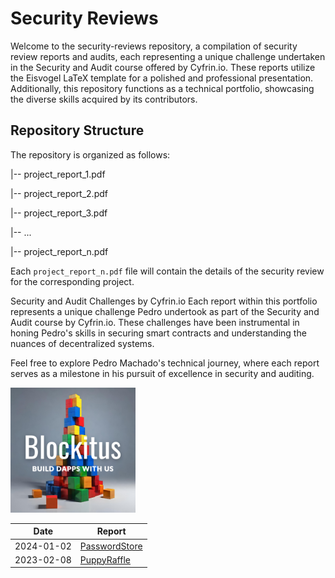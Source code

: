 # Security Reviews

Welcome to the security-reviews repository, a compilation of security review reports and audits, each representing a unique challenge undertaken in the Security and Audit course offered by Cyfrin.io. These reports utilize the Eisvogel LaTeX template for a polished and professional presentation. Additionally, this repository functions as a technical portfolio, showcasing the diverse skills acquired by its contributors.

## Repository Structure
The repository is organized as follows:

|-- project_report_1.pdf

|-- project_report_2.pdf

|-- project_report_3.pdf

|-- ...

|-- project_report_n.pdf


Each `project_report_n.pdf` file will contain the details of the security review for the corresponding project.

Security and Audit Challenges by Cyfrin.io
Each report within this portfolio represents a unique challenge Pedro undertook as part of the Security and Audit course by Cyfrin.io. These challenges have been instrumental in honing Pedro's skills in securing smart contracts and understanding the nuances of decentralized systems.

Feel free to explore Pedro Machado's technical journey, where each report serves as a milestone in his pursuit of excellence in security and auditing.


<img src="./Blockitus-logo.png" alt="Blockitus" width="200" >

| Date       | Report                                                                               |
| ---------- | ------------------------------------------------------------------------------------ |
| 2024-01-02 | [PasswordStore](passwordstore_report_1.pdf) |
| 2023-02-08 | [PuppyRaffle](./reports/2023-03-13-beanstalk_wells_v0.1.pdf)                |
